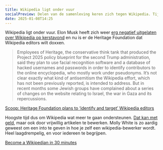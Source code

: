 ```yaml
---
title: Wikipedia ligt onder vuur
socialPreview: Delen van de samenleving keren zich tegen Wikipedia. Tijd voor actie.
date: 2025-01-08T14:25
---
```


Wikipedia ligt onder vuur. Elon Musk heeft zich weer [erg negatief uitgelaten over Wikipedia op kerstavond](https://www.newsweek.com/elon-musk-takes-aim-wikipedia-fund-raising-editing-political-woke-2005742) en nu is er de Heritage Foundation dat Wikipedia editors wilt doxxen.

> Employees of Heritage, the conservative think tank that produced the Project 2025 policy blueprint for the second Trump administration, said they plan to use facial recognition software and a database of hacked usernames and passwords in order to identify contributors to the online encyclopedia, who mostly work under pseudonyms. It’s not clear exactly what kind of antisemitism the Wikipedia effort, which has not been previously reported, is intended to address. But in recent months some Jewish groups have complained about a series of changes on the website relating to Israel, the war in Gaza and its repercussions.

[Scoop: Heritage Foundation plans to ‘identify and target’ Wikipedia editors](https://forward.com/news/686797/heritage-foundation-wikipedia-antisemitism/)

Hoogste tijd dus om Wikipedia wat meer te gaan ondersteunen. [Dat kan met geld](https://donate.wikimedia.org/), maar ook door vrijwillig artikelen te bewerken. Molly White is zo aardig geweest om een into te geven in hoe je zelf een wikipedia-bewerker wordt. Heel laagdrempelig, en voor iedereen te begrijpen.

[Become a Wikipedian in 30 minutes](https://m.youtube.com/watch?v=bRRHR1NEOqE)
